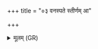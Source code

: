 +++
title = "०३ वनस्पते स्तीर्णम् आ"

+++
<details><summary>मूलम् (GR)</summary>

वनस्पते स्तीर्णम् आ सीद बर्हिर्  
अग्निष्टोमैः संमितो देवताभिः ।  
त्वष्टेव रूपं सुकृतं स्वधीत्येना  
एहाः परि पात्रे ददृश्राम् ॥
</details>